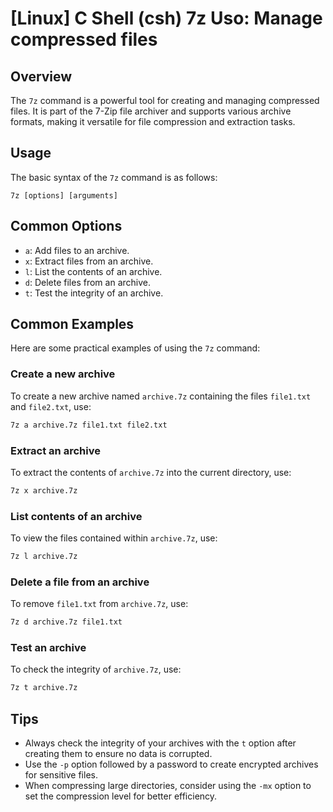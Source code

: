 # [Linux] C Shell (csh) 7z Uso: Manage compressed files

## Overview
The `7z` command is a powerful tool for creating and managing compressed files. It is part of the 7-Zip file archiver and supports various archive formats, making it versatile for file compression and extraction tasks.

## Usage
The basic syntax of the `7z` command is as follows:

```
7z [options] [arguments]
```

## Common Options
- `a`: Add files to an archive.
- `x`: Extract files from an archive.
- `l`: List the contents of an archive.
- `d`: Delete files from an archive.
- `t`: Test the integrity of an archive.

## Common Examples
Here are some practical examples of using the `7z` command:

### Create a new archive
To create a new archive named `archive.7z` containing the files `file1.txt` and `file2.txt`, use:
```bash
7z a archive.7z file1.txt file2.txt
```

### Extract an archive
To extract the contents of `archive.7z` into the current directory, use:
```bash
7z x archive.7z
```

### List contents of an archive
To view the files contained within `archive.7z`, use:
```bash
7z l archive.7z
```

### Delete a file from an archive
To remove `file1.txt` from `archive.7z`, use:
```bash
7z d archive.7z file1.txt
```

### Test an archive
To check the integrity of `archive.7z`, use:
```bash
7z t archive.7z
```

## Tips
- Always check the integrity of your archives with the `t` option after creating them to ensure no data is corrupted.
- Use the `-p` option followed by a password to create encrypted archives for sensitive files.
- When compressing large directories, consider using the `-mx` option to set the compression level for better efficiency.